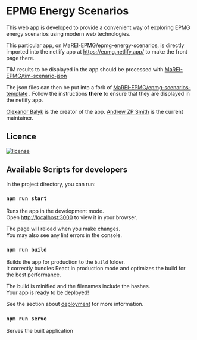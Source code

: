 # EPMG Energy Scenarios

This web app is developed to provide a convenient way of exploring EPMG energy scenarios using modern web technologies.

This particular app, on MaREI-EPMG/epmg-energy-scenarios, is directly imported into the netlify app at https://epmg.netlify.app/ to make the front page there.

TIM results to be displayed in the app should be processed with [MaREI-EPMG/tim-scenario-json](https://github.com/MaREI-EPMG/tim-scenario-json)

The json files can then be put into a fork of [MaREI-EPMG/epmg-scenarios-template](https://github.com/MaREI-EPMG/epmg-scenarios-template) . Follow the instructions **there** to ensure that they are displayed in the netlify app.

[Olexandr Balyk](https://github.com/olejandro) is the creator of the app. [Andrew ZP Smith](https://github.com/energynumbers) is the current maintainer.

## Licence

[![license](https://img.shields.io/github/license/MaREI-EPMG/epmg-energy-scenarios?color=purple)](LICENSE)

## Available Scripts for developers

In the project directory, you can run:

### `npm run start`

Runs the app in the development mode.\
Open [http://localhost:3000](http://localhost:3000) to view it in your browser.

The page will reload when you make changes.\
You may also see any lint errors in the console.

### `npm run build`

Builds the app for production to the `build` folder.\
It correctly bundles React in production mode and optimizes the build for the best performance.

The build is minified and the filenames include the hashes.\
Your app is ready to be deployed!

See the section about [deployment](https://facebook.github.io/create-react-app/docs/deployment) for more information.

### `npm run serve`

Serves the built application
